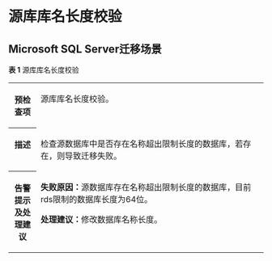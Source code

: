 # 源库库名长度校验<a name="drs_11_0118"></a>

## Microsoft SQL Server迁移场景<a name="section834844911539"></a>

**表 1**  源库库名长度校验

<a name="table1286312219628"></a>
<table><tbody><tr id="row1333815319628"><th class="firstcol" valign="top" width="11%" id="mcps1.2.3.1.1"><p id="p16418526191940"><a name="p16418526191940"></a><a name="p16418526191940"></a><strong id="b13549013191940"><a name="b13549013191940"></a><a name="b13549013191940"></a>预检查项</strong></p>
</th>
<td class="cellrowborder" valign="top" width="89%" headers="mcps1.2.3.1.1 "><p id="p59157410191053"><a name="p59157410191053"></a><a name="p59157410191053"></a>源库库名长度校验。</p>
</td>
</tr>
<tr id="row59198819628"><th class="firstcol" valign="top" width="11%" id="mcps1.2.3.2.1"><p id="p12227812191940"><a name="p12227812191940"></a><a name="p12227812191940"></a><strong id="b42941445191940"><a name="b42941445191940"></a><a name="b42941445191940"></a>描述</strong></p>
</th>
<td class="cellrowborder" valign="top" width="89%" headers="mcps1.2.3.2.1 "><p id="p2174934014558"><a name="p2174934014558"></a><a name="p2174934014558"></a>检查源数据库中是否存在名称超出限制长度的数据库，若存在，则导致迁移失败。</p>
</td>
</tr>
<tr id="row5971331319628"><th class="firstcol" valign="top" width="11%" id="mcps1.2.3.3.1"><p id="p31582987191940"><a name="p31582987191940"></a><a name="p31582987191940"></a><strong id="b15811431191940"><a name="b15811431191940"></a><a name="b15811431191940"></a>告警提示及<strong id="b117671048113514"><a name="b117671048113514"></a><a name="b117671048113514"></a>处理建议</strong></strong></p>
</th>
<td class="cellrowborder" valign="top" width="89%" headers="mcps1.2.3.3.1 "><p id="p14194163411519"><a name="p14194163411519"></a><a name="p14194163411519"></a><strong id="b2711437125117"><a name="b2711437125117"></a><a name="b2711437125117"></a>失败原因：</strong>源数据库存在名称超出限制长度的数据库，目前rds限制的数据库长度为64位。</p>
<p id="p191941734155119"><a name="p191941734155119"></a><a name="p191941734155119"></a><strong id="b179929405511"><a name="b179929405511"></a><a name="b179929405511"></a>处理建议：</strong>修改数据库名称长度。</p>
</td>
</tr>
</tbody>
</table>

